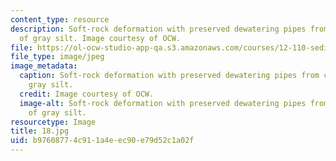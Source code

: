 ```yaml
---
content_type: resource
description: Soft-rock deformation with preserved dewatering pipes from compaction
  of gray silt. Image courtesy of OCW.
file: https://ol-ocw-studio-app-qa.s3.amazonaws.com/courses/12-110-sedimentary-geology-fall-2004/b97608774c911a4eec90e79d52c1a02f_18.jpg
file_type: image/jpeg
image_metadata:
  caption: Soft-rock deformation with preserved dewatering pipes from compaction of
    gray silt.
  credit: Image courtesy of OCW.
  image-alt: Soft-rock deformation with preserved dewatering pipes from compaction
    of gray silt.
resourcetype: Image
title: 18.jpg
uid: b9760877-4c91-1a4e-ec90-e79d52c1a02f
---
```

